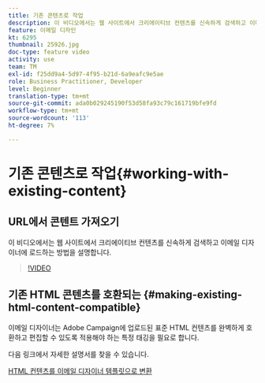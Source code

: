 ```yaml
---
title: 기존 콘텐츠로 작업
description: 이 비디오에서는 웹 사이트에서 크리에이티브 컨텐츠를 신속하게 검색하고 이메일 디자이너에 로드하는 방법을 설명합니다.
feature: 이메일 디자인
kt: 6295
thumbnail: 25926.jpg
doc-type: feature video
activity: use
team: TM
exl-id: f25dd9a4-5d97-4f95-b21d-6a9eafc9e5ae
role: Business Practitioner, Developer
level: Beginner
translation-type: tm+mt
source-git-commit: ada0b029245190f53d58fa93c79c161719bfe9fd
workflow-type: tm+mt
source-wordcount: '113'
ht-degree: 7%

---
```


# 기존 콘텐츠로 작업{#working-with-existing-content}

## URL에서 콘텐트 가져오기

이 비디오에서는 웹 사이트에서 크리에이티브 컨텐츠를 신속하게 검색하고 이메일 디자이너에 로드하는 방법을 설명합니다.

>[!VIDEO](https://video.tv.adobe.com/v/25926?quality=12)

## 기존 HTML 콘텐츠를 호환되는 {#making-existing-html-content-compatible}

이메일 디자이너는 Adobe Campaign에 업로드된 표준 HTML 컨텐츠를 완벽하게 호환하고 편집할 수 있도록 적용해야 하는 특정 태깅을 필요로 합니다.

다음 링크에서 자세한 설명서를 찾을 수 있습니다.

[HTML 컨텐츠를 이메일 디자이너 템플릿으로 변환](https://docs.adobe.com/content/help/en/campaign-standard/using/designing-content/building-email-content/using-existing-content.html#converting-an-html-content)
